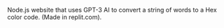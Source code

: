 Node.js website that uses GPT-3 AI to convert a string of words to a Hex color code. (Made in replit.com).
